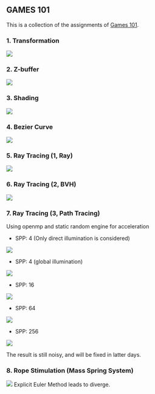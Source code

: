 ## GAMES 101
This is a collection of the assignments of [Games 101](https://sites.cs.ucsb.edu/~lingqi/teaching/games101.html).

### 1. Transformation
![](./images/hw1.png)
### 2. Z-buffer
![](./images/hw2.png)
### 3. Shading
![](./images/hw3.jpg)
### 4. Bezier Curve
![](./images/hw4.png)
### 5. Ray Tracing (1, Ray)
![](./images/hw5.png)
### 6. Ray Tracing (2, BVH)
![](./images/hw6.png)
### 7. Ray Tracing (3, Path Tracing)
Using openmp and static random engine for acceleration
- SPP: 4 (Only direct illumination is considered)

![](./images/hw7.png)

- SPP: 4 (global illumination)

![](./images/hw7_4.png)

- SPP: 16

![](./images/hw7_16.png)

- SPP: 64

![](./images/hw7_64.png)

- SPP: 256

![](./images/hw7_256.png)

The result is still noisy, and will be fixed in latter days.

### 8. Rope Stimulation (Mass Spring System)
![](./images/hw8.gif)
Explicit Euler Method leads to diverge.